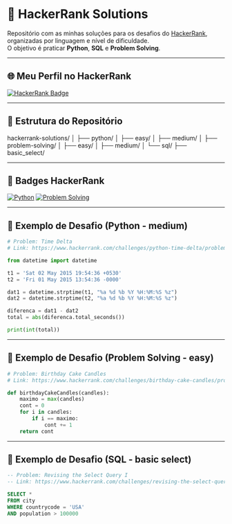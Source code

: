# 🚀 HackerRank Solutions

Repositório com as minhas soluções para os desafios do [HackerRank](https://www.hackerrank.com/), organizadas por linguagem e nível de dificuldade.  
O objetivo é praticar **Python**, **SQL** e **Problem Solving**.

---

## 🌐 Meu Perfil no HackerRank
[![HackerRank Badge](https://img.shields.io/badge/HackerRank-Profile-2EC866?logo=HackerRank&logoColor=white)](https://www.hackerrank.com/rayytrindade)

---

## 📂 Estrutura do Repositório

hackerrank-solutions/
│
├── python/
│ ├── easy/
│ ├── medium/
│
├── problem-solving/
│ ├── easy/
│ ├── medium/
│
└── sql/
├── basic_select/

---

## 🏅 Badges HackerRank
[![Python](https://img.shields.io/badge/Python-5%20Stars-2EC866?logo=HackerRank&logoColor=white)](https://www.hackerrank.com/rayytrindade)
[![Problem Solving](https://img.shields.io/badge/Problem%20Solving-2%20Stars-2EC866?logo=HackerRank&logoColor=white)](https://www.hackerrank.com/rayytrindade)

---

## 📌 Exemplo de Desafio (Python - medium)

```python
# Problem: Time Delta
# Link: https://www.hackerrank.com/challenges/python-time-delta/problem

from datetime import datetime

t1 = 'Sat 02 May 2015 19:54:36 +0530'
t2 = 'Fri 01 May 2015 13:54:36 -0000'

dat1 = datetime.strptime(t1, "%a %d %b %Y %H:%M:%S %z")
dat2 = datetime.strptime(t2, "%a %d %b %Y %H:%M:%S %z")

diferenca = dat1 - dat2
total = abs(diferenca.total_seconds())

print(int(total))
```

---

## 📌 Exemplo de Desafio (Problem Solving - easy)
```python
# Problem: Birthday Cake Candles
# Link: https://www.hackerrank.com/challenges/birthday-cake-candles/problem

def birthdayCakeCandles(candles):
    maximo = max(candles)
    cont = 0
    for i in candles:
        if i == maximo:
            cont += 1
    return cont

```
---

## 📌 Exemplo de Desafio (SQL - basic select)
```sql
-- Problem: Revising the Select Query I
-- Link: https://www.hackerrank.com/challenges/revising-the-select-query/problem

SELECT *
FROM city
WHERE countrycode = 'USA'
AND population > 100000

```
